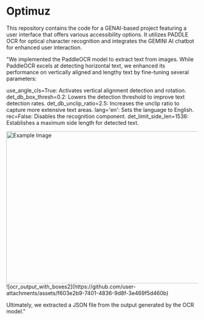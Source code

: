# Optimuz
This repository contains the code for a GENAI-based project featuring a user interface that offers various accessibility options. It utilizes PADDLE OCR for optical character recognition and integrates the GEMINI AI chatbot for enhanced user interaction.





"We implemented the PaddleOCR model to extract text from images. While PaddleOCR excels at detecting horizontal text, we enhanced its performance on vertically aligned and lengthy text by fine-tuning several parameters:

use_angle_cls=True: Activates vertical alignment detection and rotation.
det_db_box_thresh=0.2: Lowers the detection threshold to improve text detection rates.
det_db_unclip_ratio=2.5: Increases the unclip ratio to capture more extensive text areas.
lang='en': Sets the language to English.
rec=False: Disables the recognition component.
det_limit_side_len=1536: Establishes a maximum side length for detected text.

<img src ="https://github.com/user-attachments/assets/f603e2b9-7401-4836-9d8f-3e469f5d460b" alt="Example Image" width="600" height="400">
![ocr_output_with_boxes2](https://github.com/user-attachments/assets/f603e2b9-7401-4836-9d8f-3e469f5d460b)





Ultimately, we extracted a JSON file from the output generated by the OCR model."

